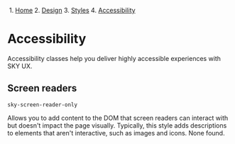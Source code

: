             

 1.  [Home](/skyux/)
2.  [Design](/skyux/design.md)
3.  [Styles](/skyux/design/styles.md)
4.  [Accessibility](/skyux/design/styles/accessibility.md)

Accessibility
=============

Accessibility classes help you deliver highly accessible experiences with SKY UX.

Screen readers
--------------

`sky-screen-reader-only`

Allows you to add content to the DOM that screen readers can interact with but doesn't impact the page visually. Typically, this style adds descriptions to elements that aren't interactive, such as images and icons. None found.
